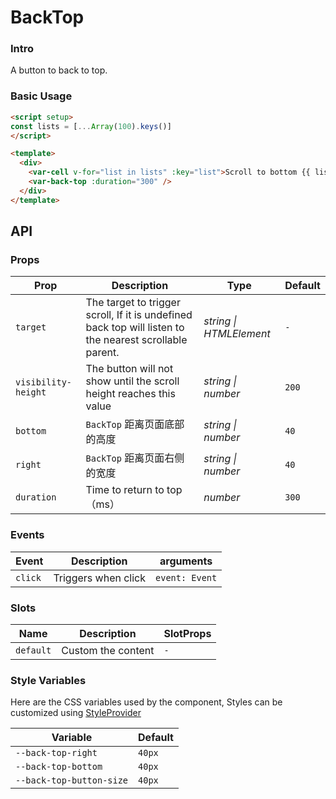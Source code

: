 # BackTop

### Intro

A button to back to top.

### Basic Usage

```html
<script setup>
const lists = [...Array(100).keys()]
</script>

<template>
  <div>
    <var-cell v-for="list in lists" :key="list">Scroll to bottom {{ list }}</var-cell>
    <var-back-top :duration="300" />
  </div>
</template>
```

## API

### Props

| Prop | Description                                                         | Type   | Default |
| ----- |---------------------------------------------------------------------|--------|-------|
| `target` | The target to trigger scroll, If it is undefined back top will listen to the nearest scrollable parent.  | _string \| HTMLElement_     | `-` |
| `visibility-height` | The button will not show until the scroll height reaches this value | _string \| number_ | `200` |
| `bottom`            | `BackTop` 距离页面底部的高度                       | _string \| number_ | `40` |
| `right`            | `BackTop` 距离页面右侧的宽度                       | _string \| number_ | `40` |
| `duration` | Time to return to top（ms）                               | _number_ | `300` |

### Events

| Event | Description | arguments |
| ----- | -------------- | -------- |
| `click` | Triggers when click | `event: Event` |

### Slots

| Name | Description | SlotProps |
| ----- | -------------- | -------- |
| `default` | Custom the content | `-` |

### Style Variables
Here are the CSS variables used by the component, Styles can be customized using [StyleProvider](#/en-US/style-provider)

| Variable | Default |
| --- | --- |
| `--back-top-right` | `40px` |
| `--back-top-bottom` | `40px` |
| `--back-top-button-size` | `40px` |
